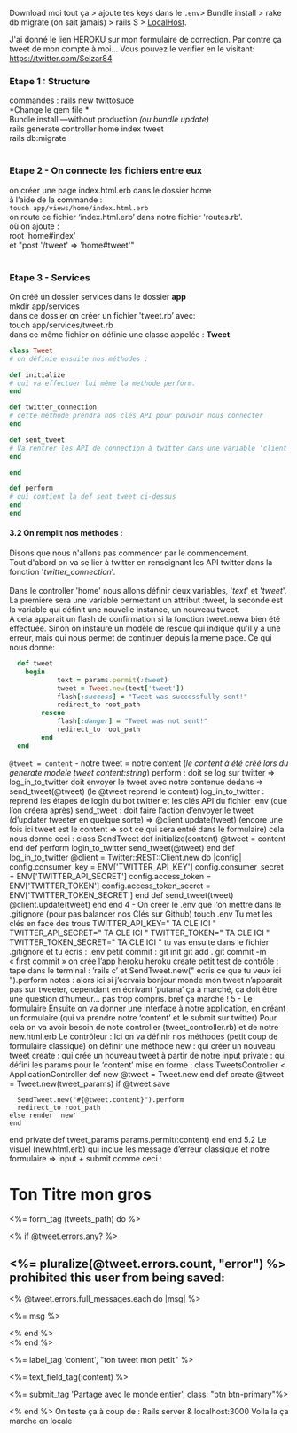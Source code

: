 Download moi tout ça > ajoute tes keys dans le `.env`> Bundle install > rake db:migrate (on sait jamais) > rails S > [LocalHost](http://localhost:3000/).

J'ai donné le lien HEROKU sur mon formulaire de correction. Par contre ça tweet de mon compte à moi... Vous pouvez le verifier en le visitant: https://twitter.com/Seizar84. 

### Etape 1 : Structure
commandes :
rails new twittosuce<br/>
*Change le gem file *<br/>
Bundle install —without production *(ou bundle update)*<br/>
rails generate controller home index tweet<br/>
rails db:migrate
<br/>
<br/>
### Etape 2 - On connecte les fichiers entre eux
on créer une page index.html.erb dans le dossier home<br/>
à l’aide de la commande :<br/>
`touch app/views/home/index.html.erb` <br/>
on route ce fichier ‘index.html.erb’ dans notre fichier 'routes.rb'.<br/>
où on ajoute :<br/>
root ’home#index’<br/>
et "post '/tweet' => 'home#tweet'"
<br/>
<br/>
### Etape 3 - Services
On créé un dossier services dans le dossier **app**<br/>
mkdir app/services<br/>
dans ce dossier on créer un fichier 'tweet.rb’ avec:<br/>
touch app/services/tweet.rb<br/>
dans ce même fichier on définie une classe appelée : **Tweet** <br/>
```ruby
class Tweet
# on définie ensuite nos méthodes :

def initialize
# qui va effectuer lui même la methode perform.
end

def twitter_connection
# cette méthode prendra nos clés API pour pouvoir nous connecter
end

def sent_tweet
# Va rentrer les API de connection à twitter dans une variable 'client'. Afin de pouvoir mettre à jour le profil twitter avec le tweet envoyé.
end

end

def perform
# qui contient la def sent_tweet ci-dessus
end
end
```

#### 3.2 On remplit nos méthodes :<br/>
Disons que nous n'allons pas commencer par le commencement.<br/>
Tout d'abord on va se lier à twitter en renseignant les API twitter dans la fonction '*twitter_connection*'.<br/>
<br/>
Dans le controller 'home' nous allons définir deux variables, '*text*' et '*tweet*'. La première sera une variable permettant un attribut :tweet, la seconde est la variable qui définit une nouvelle instance, un nouveau tweet.<br/>
A cela apparait un flash de confirmation si la fonction tweet.newa bien été effectuée. Sinon on instaure un modèle de rescue qui indique qu'il y a une erreur, mais qui nous permet de continuer depuis la meme page. Ce qui nous donne:<br/>
```ruby
  def tweet
  	begin 
			text = params.permit(:tweet)
			tweet = Tweet.new(text['tweet'])
			flash[:success] = "Tweet was successfully sent!"
			redirect_to root_path
		rescue
			flash[:danger] = "Tweet was not sent!"
			redirect_to root_path
		end
  end	
  ```
  
`@tweet = content`  - notre tweet = notre content (*le content à été créé lors du generate modele tweet content:string*)
perform : doit se log sur twitter => log_in_to_twitter
        doit envoyer le tweet avec notre contenue dedans => send_tweet(@tweet) (le @tweet reprend le content)
log_in_to_twitter : reprend les étapes de login du bot twitter et les clés API du fichier .env (que l’on créera après)
send_tweet : doit faire l’action d’envoyer le tweet (d’updater tweeter en quelque sorte)
            => @client.update(tweet) (encore une fois ici tweet est le content => soit ce qui sera entré dans le formulaire)
cela nous donne ceci : 
class SendTweet
def initialize(content)
@tweet = content
end 
def perform
login_to_twitter
send_tweet(@tweet)
end
def log_in_to_twitter
@client = Twitter::REST::Client.new do |config|
        config.consumer_key        = ENV['TWITTER_API_KEY']
        config.consumer_secret     = ENV['TWITTER_API_SECRET']
        config.access_token        = ENV['TWITTER_TOKEN']
        config.access_token_secret = ENV['TWITTER_TOKEN_SECRET']
end
def send_tweet(tweet)
        @client.update(tweet)
    end
end
4 - On créer le .env que l’on mettre dans le .gitignore (pour pas balancer nos Clés sur Github)
touch .env
Tu met les clés en face des trous
TWITTER_API_KEY=" TA CLE ICI "
TWITTER_API_SECRET=" TA CLE ICI "
TWITTER_TOKEN=" TA CLE ICI "
TWITTER_TOKEN_SECRET=" TA CLE ICI "
tu vas ensuite dans le fichier .gitignore et tu écris :
.env
petit commit : 
git init
git add .
git commit -m « first commit »
on crée l’app heroku
heroku create
petit test de contrôle :  
tape dans le terminal : 
’rails c’
et 
SendTweet.new("  ecris ce que tu veux ici ").perform
notes : alors ici si j’ecrvais bonjour monde mon tweet n’apparait pas sur tweeter, cependant en écrivant ‘putana’ ça à marché, ça doit être une question d’humeur… pas trop compris.
bref ça marche ! 
5 - Le formulaire 
Ensuite on va donner une interface à notre application, en créant un formulaire (qui va prendre notre ‘content’ et le submit sur twitter) 
Pour cela on va avoir besoin de note controller (tweet_controller.rb) et de notre new.html.erb
Le contrôleur : 
Ici on va définir nos méthodes (petit coup de formulaire classique) 
on définir une méthode 
new : qui créer un nouveau tweet 
create : qui crée un nouveau tweet à partir de notre input 
private : qui défini les params pour le ‘content’
mise en forme : 
class TweetsController < ApplicationController
    def new
    @tweet = Tweet.new
  end
  def create
    @tweet = Tweet.new(tweet_params)
    if @tweet.save
      
      SendTweet.new("#{@tweet.content}").perform
      redirect_to root_path 
    else render 'new'
    end
  end
  private
    def tweet_params
      params.permit(:content)
    end
end
5.2 Le visuel (new.html.erb)
qui inclue les message d’erreur classique 
et notre formulaire => input + submit
comme ceci : 
<h1>Ton Titre mon gros</h1>
<%= form_tag (tweets_path) do %>
 
  <% if @tweet.errors.any? %>
    <div id="error_explanation">
      <h2>
        <%= pluralize(@tweet.errors.count, "error") %> prohibited
        this user from being saved:
      </h2>
        <% @tweet.errors.full_messages.each do |msg| %>
          <p><%= msg %></p>
        <% end %>
    </div>
  <% end %>
<div class="row">
  <div class="col-md-6 col-md-offset-3">
    
  <p> <%= label_tag 'content', "ton tweet mon petit"  %> </p>
  <p> <%= text_field_tag(:content) %> </p>
<p> <%= submit_tag 'Partage avec le monde entier', class: "btn btn-primary"%></p>
  </div>
</div>
<% end %>
On teste ça à coup de :
Rails server & localhost:3000
Voila la ça marche en locale


